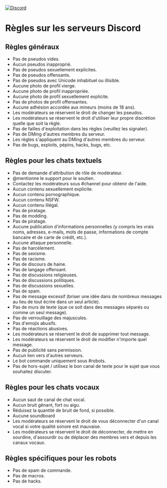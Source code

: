 [![Discord](https://discordapp.com/assets/e4923594e694a21542a489471ecffa50.svg)](https://discord.com/)

# Règles sur les serveurs Discord 

## Règles généraux

* Pas de pseudos vides.
* Aucun pseudos inapproprié.
* Pas de pseudos sexuellement explicites.
* Pas de pseudos offensants.
* Pas de pseudos avec Unicode inhabituel ou illisible.
* Aucune photo de profil vierge.
* Aucune photo de profil inappropriée.
* Aucune photo de profil sexuellement explicite.
* Pas de photos de profil offensantes.
* Aucune adhésion accordée aux mineurs (moins de 18 ans).
* Les modérateurs se réservent le droit de changer les pseudos.
* Les modérateurs se réservent le droit d'utiliser leur propre discrétion quelle que soit la règle.
* Pas de failles d'exploitation dans les règles (veuillez les signaler).
* Pas de DMing d'autres membres du serveur.
* Les règles s'appliquent au DMing d'autres membres du serveur.
* Pas de bugs, exploits, pépins, hacks, bugs, etc.

## Règles pour les chats textuels

* Pas de demande d'attribution de rôle de modérateur.
* @mentionne le support pour le soutien.
* Contactez les modérateurs sous #channel pour obtenir de l'aide.
* Aucun contenu sexuellement explicite.
* Aucun contenu pornographique.
* Aucun contenu NSFW.
* Aucun contenu illégal.
* Pas de piratage.
* Pas de modding.
* Pas de piratage.
* Aucune publication d'informations personnelles (y compris les vrais noms, adresses, e-mails, mots de passe, informations de compte bancaire et de carte de crédit, etc.).
* Aucune attaque personnelle.
* Pas de harcèlement.
* Pas de sexisme.
* Pas de racisme.
* Pas de discours de haine.
* Pas de langage offensant.
* Pas de discussions religieuses.
* Pas de discussions politiques.
* Pas de discussions sexuelles.
* Pas de spam.
* Pas de message excessif (briser une idée dans de nombreux messages au lieu de tout écrire dans un seul article).
* Pas de murs de texte (que ce soit dans des messages séparés ou comme un seul message).
* Pas de verrouillage des majuscules.
* Pas d'emojis abusifs.
* Pas de réactions abusives.
* Les modérateurs se réservent le droit de supprimer tout message.
* Les modérateurs se réservent le droit de modifier n'importe quel message.
* Pas de publicité sans permission.
* Aucun lien vers d'autres serveurs.
* Le bot commande uniquement sous #robots.
* Pas de hors-sujet / utilisez le bon canal de texte pour le sujet que vous souhaitez discuter.

## Règles pour les chats vocaux

* Aucun saut de canal de chat vocal.
* Aucun bruit gênant, fort ou aigu.
* Réduisez la quantité de bruit de fond, si possible.
* Aucune soundboard
* Les modérateurs se réservent le droit de vous déconnecter d'un canal vocal si votre qualité sonore est mauvaise.
* Les modérateurs se réservent le droit de déconnecter, de mettre en sourdine, d'assourdir ou de déplacer des membres vers et depuis les canaux vocaux.

## Règles spécifiques pour les robots

* Pas de spam de commande.
* Pas de macros.
* Pas de hacks.